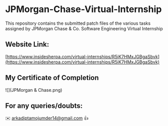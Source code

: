 # JPMorgan-Chase-Virtual-Internship

This repository contains the submitted patch files of the various tasks assigned by JPMorgan Chase &amp; Co. Software Engineering Virtual Internship

## Website Link:

[https://www.insidesherpa.com/virtual-internships/R5iK7HMxJGBgaSbvk](https://www.insidesherpa.com/virtual-internships/R5iK7HMxJGBgaSbvk)

## My Certificate of Completion 

![](JPMorgan & Chase.png)

## For any queries/doubts:

:envelope: arkadiptamojumder14@gmail.com :thumbsup:
